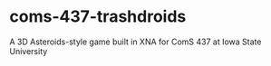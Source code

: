 coms-437-trashdroids
====================

A 3D Asteroids-style game built in XNA for ComS 437 at Iowa State University
